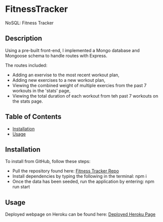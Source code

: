 # FitnessTracker
NoSQL: Fitness Tracker


## Description

Using a pre-built front-end, I implemented a Mongo database and Mongoose schema to handle routes with Express.

The routes included:
* Adding an exervise to the most recent workout plan,
* Adding new exercises to a new workout plan,
* Viewing the combined weight of multiple exercies from the past 7 workouts in the 'stats' page,
* Viewing the total duration of each workout from teh past 7 workouts on the stats page.


## Table of Contents

* [Installation](#installation)
* [Usage](#usage)


## Installation

To install from GitHub, follow these steps:

* Pull the repository found here: [Fitness Tracker Repo](https://github.com/JackieHodges/FitnessTracker)
* Install dependencies by typing the following in the terminal: npm i
* Once the data has been seeded, run the application by entering: npm run start


## Usage

Deployed webpage on Heroku can be found here: [Deployed Heroku Page](https://polar-wave-06680.herokuapp.com/)


